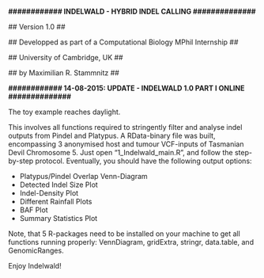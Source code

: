 <b>############ INDELWALD - HYBRID INDEL CALLING ##############</b>

<p>## Version 1.0 ##</p>
<p>## Developped as part of a Computational Biology MPhil Internship ##</p>
<p>## University of Cambridge, UK ##</p>
<p>## by Maximilian R. Stammnitz ##</p>


<b>############ 14-08-2015: UPDATE - INDELWALD 1.0 PART I ONLINE ##############</b>

The toy example reaches daylight.

This involves all functions required to stringently filter and analyse
indel outputs from Pindel and Platypus. A RData-binary file was built, encompassing 3 anonymised
host and tumour VCF-inputs of Tasmanian Devil Chromosome 5. Just open “1_Indelwald_main.R”, and follow the step-by-step protocol. Eventually, you should have the following output options:
- Platypus/Pindel Overlap Venn-Diagram
- Detected Indel Size Plot
- Indel-Density Plot
- Different Rainfall Plots
- BAF Plot
- Summary Statistics Plot

Note, that 5 R-packages need to be installed on your machine to get all
functions running properly: VennDiagram, gridExtra, stringr, data.table,
and GenomicRanges.

Enjoy Indelwald!
